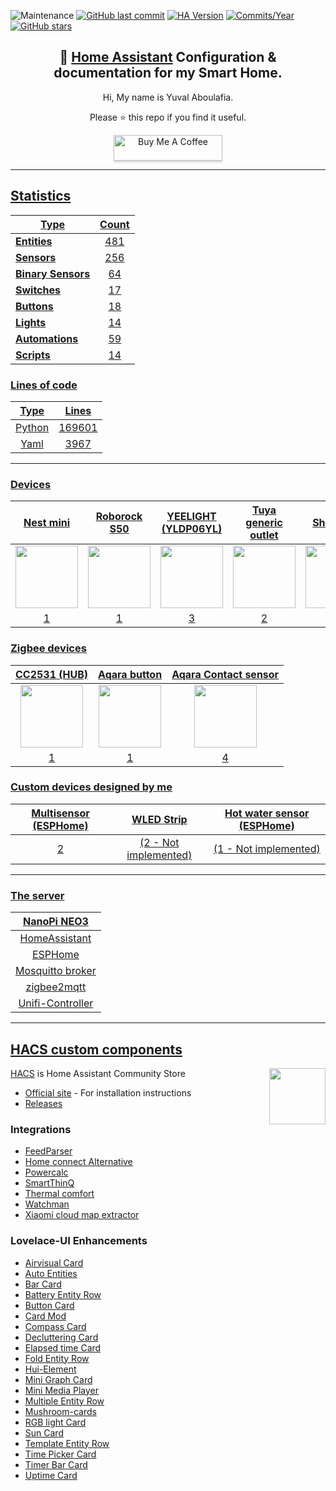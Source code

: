 ![Maintenance](https://img.shields.io/maintenance/yes/2022.svg?style=plasticr)
[![GitHub last commit](https://img.shields.io/github/last-commit/yuvalabou/HomeAssistant-Config.svg?style=plasticr)](https://github.com/geekofweek/HomeAssistant-Config/commits/master)
[![HA Version](https://img.shields.io/badge/Running%20Home%20Assistant-2022.10.5%20-darkblue)](https://github.com/home-assistant/home-assistant/releases/latest)
[![Commits/Year](https://img.shields.io/github/commit-activity/y/yuvalabou/HomeAssistant-Config.svg?style=plasticr)](https://github.com/yuvalabou/HomeAssistant-Config/commits/master)
[![GitHub stars](https://img.shields.io/github/stars/yuvalabou/HomeAssistant-Config.svg?style=plasticr)](https://github.com/yuvalabou/HomeAssistant-Config/stargazers)

<h2 align =
    "center">
      🏡 <a href="https://www.home-assistant.io">Home Assistant</a> Configuration &amp; documentation for my Smart Home.
</h2>

<p align = "center">
    Hi, My name is Yuval Aboulafia.
</p>

<p align = "center">
    Please ⭐ this repo if you find it useful.
</p>
    <p align = "center">
    <a href =
        "https://www.buymeacoffee.com/HMa8m26"
        target="_blank">
            <img src="https://www.buymeacoffee.com/assets/img/custom_images/orange_img.png"
            alt="Buy Me A Coffee"
            style="height: 41px !important;width: 174px !important;box-shadow: 0px 3px 2px 0px rgba(190, 190, 190, 0.5) !important;-webkit-box-shadow: 0px 3px 2px 0px rgba(190, 190, 190, 0.5) !important;">
</p>

-----

## Statistics

| Type | Count |
|------|:-----:|
| **Entities** | 481 |
| **[Sensors](https://github.com/yuvalabou/homeassistant/tree/master/homeassistant/config/components/sensor)** | 256 |
| **[Binary Sensors](https://github.com/yuvalabou/homeassistant/tree/master/homeassistant/config/components/binary_sensor)** | 64 |
| **[Switches](https://github.com/yuvalabou/homeassistant/tree/master/homeassistant/config/components/switch)** | 17 |
| **[Buttons]()** | 18 |
| **[Lights](https://github.com/yuvalabou/homeassistant/tree/master/homeassistant/config/components/light)** | 14 |
| **[Automations](https://github.com/yuvalabou/homeassistant/tree/master/homeassistant/config/automation)** | 59 |
| **[Scripts](https://github.com/yuvalabou/homeassistant/tree/master/homeassistant/config/components/script)** | 14 |

### Lines of code
| Type | Lines |
|:----:|:-----:|
| Python | 169601 |
| Yaml | 3967 |

-----

### Devices

| Nest mini | Roborock S50 | YEELIGHT (YLDP06YL) | Tuya generic outlet | Shelly 2.5 | Shelly 1PM | Tuya ceiling light | Sonoff IFan04 |
|:---------:|:------------:|:-------------------:|:-------------------:|:----------:|:----------:|:------------------:|:-------------:|
|<img src="https://lh3.googleusercontent.com/7pq6Fhyz_qUGO8ORh6y0Bn6g7lRSBg3yHkNBXmt51g-mc2Viuv6LMjk4E0NXZGI7Rk4" width = 100>|<img src="https://www.lior-electric.co.il/wp-content/uploads/2019/06/46947609c.gif.jpeg" width = 100>|<img src="https://poood.ru/img/goods/yeelight_lampa_xiaomi_led_bulb_color_1700k-6500k_yldp06yl_5.jpg" width=100>|<img src="https://consent.trustarc.com/get?name=tuya_logo2.png" width=100>|<img src="https://cdn2.botland.store/74788-large_default/shelly-25-double-relay-switch-and-roller-shutter-andoid-ios-application.jpg" width = 100>|<img src="https://shelly.cloud/wp-content/uploads/2021/09/shelly1pm-comparision.png" width = 100> |<img src="https://consent.trustarc.com/get?name=tuya_logo2.png" width=100>|<img src="https://www.megateh.eu/files/products/00/60/69/sonoff-ifan04.jpg" width = 100>
|1          |1             |3                    |2                    |1           |4           |2                   |1              |


### Zigbee devices

| CC2531 (HUB) | Aqara button | Aqara Contact sensor |
|:------------:|:------------:|:--------------------:|
|<img src="https://images-na.ssl-images-amazon.com/images/I/51l1ARtFNYL._AC_SL1000_.jpg" width = 100>|<img src="https://store.storeimages.cdn-apple.com/8756/as-images.apple.com/is/HP0V2?wid=1144&hei=1144&fmt=jpeg&qlt=95&.v=1586455751752" width = 100>|<img src="https://www.megateh.eu/files/products/00/49/45/mccgq11lm.png" width = 100>|
|1             |1             |4                     |


### Custom devices designed by me

| Multisensor (ESPHome) | WLED Strip          | Hot water sensor (ESPHome) |
|:---------------------:|:-------------------:|:--------------------------:|
|2                      |(2 - Not implemented)|(1 - Not implemented)       |

-----

### The server

| NanoPi NEO3                                          |
|:----------------------------------------------------:|
| HomeAssistant                                        |
| ESPHome                                              |
| Mosquitto broker                                     |
| [zigbee2mqtt](https://github.com/Koenkk/zigbee2mqtt) |
| Unifi-Controller                                     |

-----

## HACS custom components

<img src =
    "https://avatars2.githubusercontent.com/u/56713226?s=200&v=4"
    align = "right" width=90>

[HACS](https://github.com/hacs/integration) is Home Assistant Community Store

- [Official site](https://hacs.xyz/) - For installation instructions
- [Releases](https://github.com/hacs/integration/releases)

### Integrations

- [FeedParser](https://github.com/custom-components/feedparser)
- [Home connect Alternative](https://github.com/ekutner/home-connect-hass)
- [Powercalc](https://github.com/bramstroker/homeassistant-powercalc)
- [SmartThinQ](https://github.com/ollo69/ha-smartthinq-sensors)
- [Thermal comfort](https://github.com/dolezsa/thermal_comfort)
- [Watchman](https://github.com/dummylabs/thewatchman)
- [Xiaomi cloud map extractor](https://github.com/PiotrMachowski/Home-Assistant-custom-components-Xiaomi-Cloud-Map-Extractor)

### Lovelace-UI Enhancements

- [Airvisual Card](https://github.com/dnguyen800/air-visual-card)
- [Auto Entities](https://github.com/thomasloven/lovelace-auto-entities)
- [Bar Card](https://github.com/custom-cards/bar-card)
- [Battery Entity Row](https://github.com/benct/lovelace-battery-entity-row)
- [Button Card](https://github.com/custom-cards/button-card)
- [Card Mod](https://github.com/thomasloven/lovelace-card-mod)
- [Compass Card](https://github.com/tomvanswam/compass-card)
- [Decluttering Card](https://github.com/custom-cards/decluttering-card)
- [Elapsed time Card](https://github.com/kirbo/ha-lovelace-elapsed-time-card)
- [Fold Entity Row](https://github.com/thomasloven/lovelace-fold-entity-row)
- [Hui-Element](https://github.com/thomasloven/lovelace-hui-element)
- [Mini Graph Card](https://github.com/kalkih/mini-graph-card)
- [Mini Media Player](https://github.com/kalkih/mini-media-player)
- [Multiple Entity Row](https://github.com/benct/lovelace-multiple-entity-row)
- [Mushroom-cards](https://github.com/piitaya/lovelace-mushroom)
- [RGB light Card](https://github.com/bokub/rgb-light-card)
- [Sun Card](https://github.com/AitorDB/home-assistant-sun-card)
- [Template Entity Row](https://github.com/thomasloven/lovelace-template-entity-row)
- [Time Picker Card](https://github.com/GeorgeSG/lovelace-time-picker-card)
- [Timer Bar Card](https://github.com/rianadon/timer-bar-card)
- [Uptime Card](https://github.com/dylandoamaral/uptime-card)
